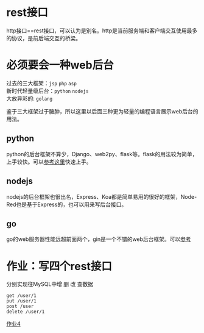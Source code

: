 # rest接口
http接口==rest接口，可以认为是别名。http是当前服务端和客户端交互使用最多的协议，是前后端交互的桥梁。
# 必须要会一种web后台
过去的三大框架：`jsp` `php` `asp`  
新时代轻量级后台：`python` `nodejs`  
大放异彩的: `golang`

鉴于三大框架过于臃肿，所以这里以后面三种更为轻量的编程语言展示web后台的用法。
## python
python的后台框架不算少，Django、web2py、flask等。flask的用法较为简单，上手较快。可以[参考这里](http://microfrank.top/flask/)快速上手。
## nodejs
nodejs的后台框架也很出名，Express、Koa都是简单易用的很好的框架，Node-Red也是基于Express的，也可以用来写后台接口。
## go
go的web服务器性能远超前面两个，gin是一个不错的web后台框架。可以[参考](http://microfrank.top/go/)
# 作业：写四个rest接口
分别实现往MySQL中增 删 改 查数据
```
get /user/1
put /user/1 
post /user
delete /user/1
```

[作业4](homework/work4.md)